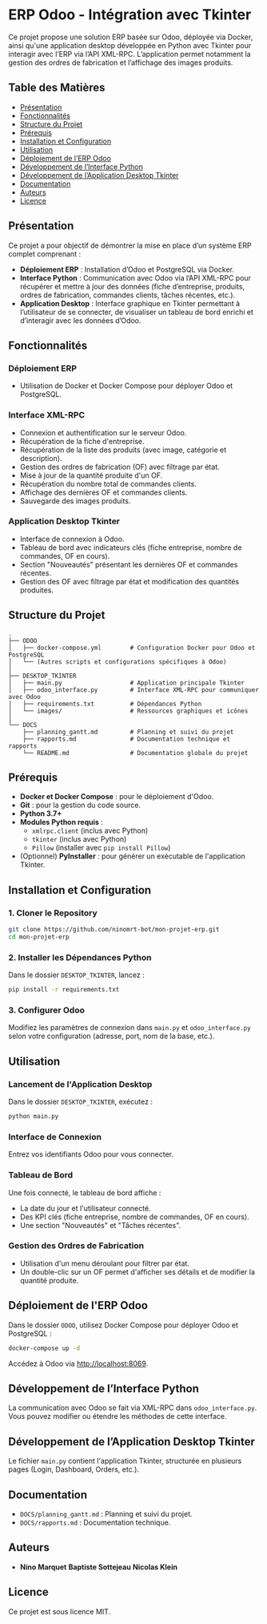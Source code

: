 # ERP Odoo - Intégration avec Tkinter

Ce projet propose une solution ERP basée sur Odoo, déployée via Docker, ainsi qu'une application desktop développée en Python avec Tkinter pour interagir avec l’ERP via l’API XML-RPC. L’application permet notamment la gestion des ordres de fabrication et l’affichage des images produits.

## Table des Matières
- [Présentation](#pr%C3%A9sentation)
- [Fonctionnalités](#fonctionnalit%C3%A9s)
- [Structure du Projet](#structure-du-projet)
- [Prérequis](#pr%C3%A9requis)
- [Installation et Configuration](#installation-et-configuration)
- [Utilisation](#utilisation)
- [Déploiement de l’ERP Odoo](#d%C3%A9ploiement-de-lerp-odoo)
- [Développement de l’Interface Python](#d%C3%A9veloppement-de-linterface-python)
- [Développement de l’Application Desktop Tkinter](#d%C3%A9veloppement-de-lapplication-desktop-tkinter)
- [Documentation](#documentation)
- [Auteurs](#auteurs)
- [Licence](#licence)

## Présentation

Ce projet a pour objectif de démontrer la mise en place d’un système ERP complet comprenant :

- **Déploiement ERP** : Installation d’Odoo et PostgreSQL via Docker.
- **Interface Python** : Communication avec Odoo via l’API XML-RPC pour récupérer et mettre à jour des données (fiche d’entreprise, produits, ordres de fabrication, commandes clients, tâches récentes, etc.).
- **Application Desktop** : Interface graphique en Tkinter permettant à l’utilisateur de se connecter, de visualiser un tableau de bord enrichi et d’interagir avec les données d’Odoo.

## Fonctionnalités

### Déploiement ERP
- Utilisation de Docker et Docker Compose pour déployer Odoo et PostgreSQL.

### Interface XML-RPC
- Connexion et authentification sur le serveur Odoo.
- Récupération de la fiche d'entreprise.
- Récupération de la liste des produits (avec image, catégorie et description).
- Gestion des ordres de fabrication (OF) avec filtrage par état.
- Mise à jour de la quantité produite d'un OF.
- Récupération du nombre total de commandes clients.
- Affichage des dernières OF et commandes clients.
- Sauvegarde des images produits.

### Application Desktop Tkinter
- Interface de connexion à Odoo.
- Tableau de bord avec indicateurs clés (fiche entreprise, nombre de commandes, OF en cours).
- Section "Nouveautés" présentant les dernières OF et commandes récentes.
- Gestion des OF avec filtrage par état et modification des quantités produites.

## Structure du Projet

```
.
├── ODOO
│   ├── docker-compose.yml        # Configuration Docker pour Odoo et PostgreSQL
│   └── (Autres scripts et configurations spécifiques à Odoo)
│
├── DESKTOP_TKINTER
│   ├── main.py                   # Application principale Tkinter
│   ├── odoo_interface.py         # Interface XML-RPC pour communiquer avec Odoo
│   ├── requirements.txt          # Dépendances Python
│   └── images/                   # Ressources graphiques et icônes
│
└── DOCS
    ├── planning_gantt.md         # Planning et suivi du projet
    ├── rapports.md               # Documentation technique et rapports
    └── README.md                 # Documentation globale du projet
```

## Prérequis

- **Docker et Docker Compose** : pour le déploiement d'Odoo.
- **Git** : pour la gestion du code source.
- **Python 3.7+**
- **Modules Python requis** :
  - `xmlrpc.client` (inclus avec Python)
  - `tkinter` (inclus avec Python)
  - `Pillow` (installer avec `pip install Pillow`)
- (Optionnel) **PyInstaller** : pour générer un exécutable de l'application Tkinter.

## Installation et Configuration

### 1. Cloner le Repository
```sh
git clone https://github.com/ninomrt-bot/mon-projet-erp.git
cd mon-projet-erp
```

### 2. Installer les Dépendances Python
Dans le dossier `DESKTOP_TKINTER`, lancez :
```sh
pip install -r requirements.txt
```

### 3. Configurer Odoo
Modifiez les paramètres de connexion dans `main.py` et `odoo_interface.py` selon votre configuration (adresse, port, nom de la base, etc.).

## Utilisation

### Lancement de l'Application Desktop
Dans le dossier `DESKTOP_TKINTER`, exécutez :
```sh
python main.py
```

### Interface de Connexion
Entrez vos identifiants Odoo pour vous connecter.

### Tableau de Bord
Une fois connecté, le tableau de bord affiche :
- La date du jour et l'utilisateur connecté.
- Des KPI clés (fiche entreprise, nombre de commandes, OF en cours).
- Une section "Nouveautés" et "Tâches récentes".

### Gestion des Ordres de Fabrication
- Utilisation d'un menu déroulant pour filtrer par état.
- Un double-clic sur un OF permet d'afficher ses détails et de modifier la quantité produite.

## Déploiement de l'ERP Odoo

Dans le dossier `ODOO`, utilisez Docker Compose pour déployer Odoo et PostgreSQL :
```sh
docker-compose up -d
```
Accédez à Odoo via [http://localhost:8069](http://localhost:8069).

## Développement de l’Interface Python
La communication avec Odoo se fait via XML-RPC dans `odoo_interface.py`. Vous pouvez modifier ou étendre les méthodes de cette interface.

## Développement de l’Application Desktop Tkinter
Le fichier `main.py` contient l'application Tkinter, structurée en plusieurs pages (Login, Dashboard, Orders, etc.).

## Documentation
- `DOCS/planning_gantt.md` : Planning et suivi du projet.
- `DOCS/rapports.md` : Documentation technique.

## Auteurs
- **Nino Marquet** **Baptiste Sottejeau** **Nicolas Klein** 

## Licence
Ce projet est sous licence MIT.
